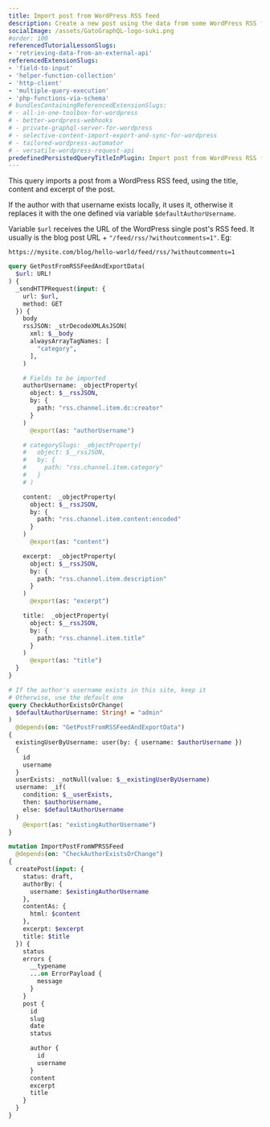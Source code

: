 ```yaml
---
title: Import post from WordPress RSS feed
description: Create a new post using the data from some WordPress RSS feed
socialImage: /assets/GatoGraphQL-logo-suki.png
#order: 100
referencedTutorialLessonSlugs:
- 'retrieving-data-from-an-external-api'
referencedExtensionSlugs:
- 'field-to-input'
- 'helper-function-collection'
- 'http-client'
- 'multiple-query-execution'
- 'php-functions-via-schema'
# bundlesContainingReferencedExtensionSlugs:
# - all-in-one-toolbox-for-wordpress
# - better-wordpress-webhooks
# - private-graphql-server-for-wordpress
# - selective-content-import-export-and-sync-for-wordpress
# - tailored-wordpress-automator
# - versatile-wordpress-request-api
predefinedPersistedQueryTitleInPlugin: Import post from WordPress RSS feed
---
```


This query imports a post from a WordPress RSS feed, using the title, content and excerpt of the post.

If the author with that username exists locally, it uses it, otherwise it replaces it with the one defined via variable `$defaultAuthorUsername`.

Variable `$url` receives the URL of the WordPress single post's RSS feed. It usually is the blog post URL + `"/feed/rss/?withoutcomments=1"`. Eg:

```apacheconf
https://mysite.com/blog/hello-world/feed/rss/?withoutcomments=1
```

```graphql
query GetPostFromRSSFeedAndExportData(
  $url: URL!
) {
  _sendHTTPRequest(input: {
    url: $url,
    method: GET
  }) {
    body
    rssJSON: _strDecodeXMLAsJSON(
      xml: $__body
      alwaysArrayTagNames: [
        "category",
      ],
    )

    # Fields to be imported
    authorUsername: _objectProperty(
      object: $__rssJSON,
      by: {
        path: "rss.channel.item.dc:creator"
      }
    )
      @export(as: "authorUsername")

    # categorySlugs: _objectProperty(
    #   object: $__rssJSON,
    #   by: {
    #     path: "rss.channel.item.category"
    #   }
    # )

    content:  _objectProperty(
      object: $__rssJSON,
      by: {
        path: "rss.channel.item.content:encoded"
      }
    )
      @export(as: "content")

    excerpt:  _objectProperty(
      object: $__rssJSON,
      by: {
        path: "rss.channel.item.description"
      }
    )
      @export(as: "excerpt")

    title:  _objectProperty(
      object: $__rssJSON,
      by: {
        path: "rss.channel.item.title"
      }
    )
      @export(as: "title")
  }
}

# If the author's username exists in this site, keep it
# Otherwise, use the default one
query CheckAuthorExistsOrChange(
  $defaultAuthorUsername: String! = "admin"
)
  @depends(on: "GetPostFromRSSFeedAndExportData")
{
  existingUserByUsername: user(by: { username: $authorUsername })
  {
    id
    username
  }
  userExists: _notNull(value: $__existingUserByUsername)
  username: _if(
    condition: $__userExists,
    then: $authorUsername,
    else: $defaultAuthorUsername
  )
    @export(as: "existingAuthorUsername")
}

mutation ImportPostFromWPRSSFeed
  @depends(on: "CheckAuthorExistsOrChange")
{
  createPost(input: {
    status: draft,
    authorBy: {
      username: $existingAuthorUsername
    },
    contentAs: {
      html: $content
    },
    excerpt: $excerpt
    title: $title
  }) {
    status
    errors {
      __typename
      ...on ErrorPayload {
        message
      }
    }
    post {
      id
      slug
      date
      status

      author {
        id
        username
      }
      content
      excerpt
      title
    }
  }
}
```
